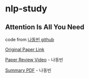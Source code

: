 # nlp-study

## Attention Is All You Need

code from [나동빈 github](https://github.com/ndb796/Deep-Learning-Paper-Review-and-Practice/blob/master/code_practices/Attention_is_All_You_Need_Tutorial_(German_English).ipynb)

[Original Paper Link](https://arxiv.org/abs/1706.03762)

[Paper Review Video](https://www.youtube.com/watch?v=AA621UofTUA&ab_channel=%EB%8F%99%EB%B9%88%EB%82%98) - 나동빈

[Summary PDF](https://github.com/ndb796/Deep-Learning-Paper-Review-and-Practice/blob/master/lecture_notes/Transformer.pdf) - 나동빈
